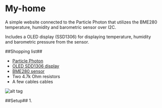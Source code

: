 # My-home #
A simple website connected to the Particle Photon that utilizes the BME280 temperature, humidity and barometric sensor over I2C. 

Includes a OLED display (SSD1306) for displaying temperature, humidity and barometric pressure from the sensor.


##Shopping list##
* [Particle Photon](https://store.particle.io/collections/photon)
* [OLED SDD1306 display](https://www.adafruit.com/products/938)
* [BME280 sensor](https://www.adafruit.com/products/2652)
* Two 4.7k Ohm resistors
* A few cables cables


![alt tag](https://github.com/sandtorv/My-home/blob/master/Images/Overview.png "How it looks")

##Setup##
1. 